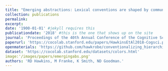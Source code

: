 ```yaml
---
title: "Emerging abstractions: Lexical conventions are shaped by communicative context."
collection: publications
permalink: 
excerpt: 
date: '1900-01-01' #jekyll requires this 
publicationdate: '2018' #this is the one that shows up on the site
journal: 'Proceedings of the 40th Annual Conference of the Cognitive Science Society.'
paperurl: 'https://cocolab.stanford.edu/papers/HawkinsEtAl2018-Cogsci.pdf'
openmaterials: 'https://github.com/hawkrobe/conventionalizing_hierarchies' 
dataset: 'https://cocolab.stanford.edu/datasets/colors.html'
image:'/images/papers/emergingabs.png'
authors: 'RD Hawkins, M Franke, K Smith, ND Goodman.'
---
```

